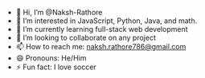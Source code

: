 - 👋 Hi, I’m @Naksh-Rathore
- 👀 I’m interested in JavaScript, Python, Java, and math.
- 🌱 I’m currently learning full-stack web development
- 💞️ I’m looking to collaborate on any project
- 📫 How to reach me: naksh.rathore786@gmail.com
- 😄 Pronouns: He/Him
- ⚡ Fun fact: I love soccer

<!---
Naksh-Rathore/Naksh-Rathore is a ✨ special ✨ repository because its `README.md` (this file) appears on your GitHub profile.
You can click the Preview link to take a look at your changes.
--->
